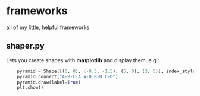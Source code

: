 # frameworks
all of my little, helpful frameworks


## shaper.py
Lets you create shapes with __matplotlib__ and
display them. e.g.:
```python
    pyramid = Shape([(0, 0), (-0.5, -1.5), (5, 0), (3, 5)], index_style="letters")
    pyramid.connect("A-B-C-A A-D B-D C-D")
    pyramid.draw(label=True)
    plt.show()
```

